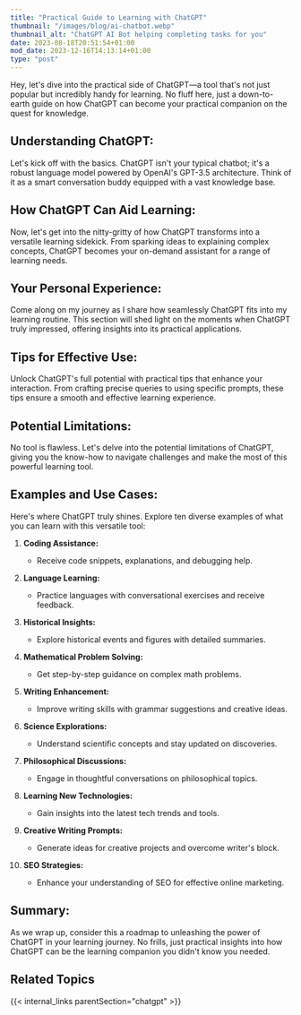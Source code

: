 ```yaml
---
title: "Practical Guide to Learning with ChatGPT"
thumbnail: "/images/blog/ai-chatbot.webp"
thumbnail_alt: "ChatGPT AI Bot helping completing tasks for you"
date: 2023-08-18T20:51:54+01:00
mod_date: 2023-12-16T14:13:14+01:00
type: "post"
---
```

Hey, let's dive into the practical side of ChatGPT—a tool that's not just popular but incredibly handy for learning. No fluff here, just a down-to-earth guide on how ChatGPT can become your practical companion on the quest for knowledge.

## Understanding ChatGPT:
Let's kick off with the basics. ChatGPT isn't your typical chatbot; it's a robust language model powered by OpenAI's GPT-3.5 architecture. Think of it as a smart conversation buddy equipped with a vast knowledge base.

## How ChatGPT Can Aid Learning:
Now, let's get into the nitty-gritty of how ChatGPT transforms into a versatile learning sidekick. From sparking ideas to explaining complex concepts, ChatGPT becomes your on-demand assistant for a range of learning needs.

## Your Personal Experience:
Come along on my journey as I share how seamlessly ChatGPT fits into my learning routine. This section will shed light on the moments when ChatGPT truly impressed, offering insights into its practical applications.

## Tips for Effective Use:
Unlock ChatGPT's full potential with practical tips that enhance your interaction. From crafting precise queries to using specific prompts, these tips ensure a smooth and effective learning experience.

## Potential Limitations:
No tool is flawless. Let's delve into the potential limitations of ChatGPT, giving you the know-how to navigate challenges and make the most of this powerful learning tool.

## Examples and Use Cases:
Here's where ChatGPT truly shines. Explore ten diverse examples of what you can learn with this versatile tool:

1. **Coding Assistance:**
   - Receive code snippets, explanations, and debugging help.

2. **Language Learning:**
   - Practice languages with conversational exercises and receive feedback.

3. **Historical Insights:**
   - Explore historical events and figures with detailed summaries.

4. **Mathematical Problem Solving:**
   - Get step-by-step guidance on complex math problems.

5. **Writing Enhancement:**
   - Improve writing skills with grammar suggestions and creative ideas.

6. **Science Explorations:**
   - Understand scientific concepts and stay updated on discoveries.

7. **Philosophical Discussions:**
   - Engage in thoughtful conversations on philosophical topics.

8. **Learning New Technologies:**
   - Gain insights into the latest tech trends and tools.

9. **Creative Writing Prompts:**
   - Generate ideas for creative projects and overcome writer's block.

10. **SEO Strategies:**
    - Enhance your understanding of SEO for effective online marketing.

## Summary:
As we wrap up, consider this a roadmap to unleashing the power of ChatGPT in your learning journey. No frills, just practical insights into how ChatGPT can be the learning companion you didn't know you needed.



## Related Topics

{{< internal_links parentSection="chatgpt" >}}
